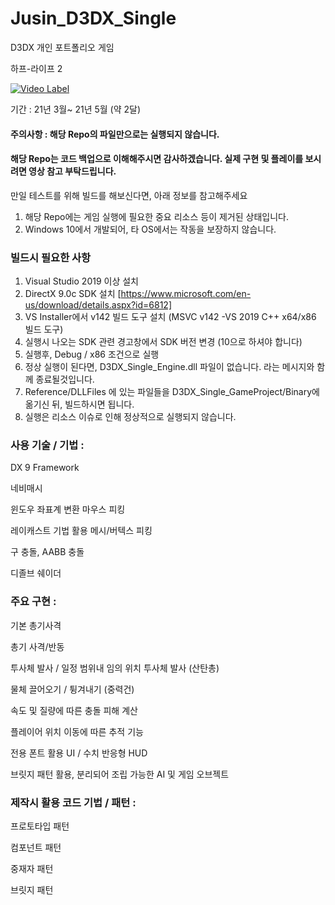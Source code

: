 # Jusin_D3DX_Single
D3DX 개인 포트폴리오 게임 

하프-라이프 2 


[![Video Label](http://img.youtube.com/vi/NMKtPObe68I/0.jpg)](https://youtu.be/NMKtPObe68I)



기간 : 21년 3월~ 21년 5월 (약 2달)

#### 주의사항 : 해당 Repo의 파일만으로는 실행되지 않습니다.
#### 해당 Repo는 코드 백업으로 이해해주시면 감사하겠습니다. 실제 구현 및 플레이를 보시려면 영상 참고 부탁드립니다.

만일 테스트를 위해 빌드를 해보신다면, 아래 정보를 참고해주세요
1. 해당 Repo에는 게임 실행에 필요한 중요 리소스 등이 제거된 상태입니다.
2. Windows 10에서 개발되어, 타 OS에서는 작동을 보장하지 않습니다.

### 빌드시 필요한 사항
1. Visual Studio 2019 이상 설치
2. DirectX 9.0c SDK 설치 [https://www.microsoft.com/en-us/download/details.aspx?id=6812]
3. VS Installer에서 v142 빌드 도구 설치 (MSVC v142 -VS 2019 C++ x64/x86 빌드 도구) 
4. 실행시 나오는 SDK 관련 경고창에서 SDK 버전 변경 (10으로 하셔야 합니다)
5. 실행후, Debug / x86 조건으로 실행
6. 정상 실행이 된다면, D3DX_Single_Engine.dll 파일이 없습니다. 라는 메시지와 함께 종료될것입니다.
7. Reference/DLLFiles 에 있는 파일들을 D3DX_Single_GameProject/Binary에 옮기신 뒤, 빌드하시면 됩니다.
8. 실행은 리소스 이슈로 인해 정상적으로 실행되지 않습니다.





### 사용 기술 / 기법 :

DX 9 Framework

네비매시

윈도우 좌표계 변환 마우스 피킹

레이캐스트 기법 활용 메시/버텍스 피킹

구 충돌, AABB 충돌

디졸브 쉐이더


### 주요 구현 :

기본 총기사격

총기 사격/반동

투사체 발사 / 일정 범위내 임의 위치 투사체 발사 (산탄총)

물체 끌어오기 / 튕겨내기 (중력건)

속도 및 질량에 따른 충돌 피해 계산

플레이어 위치 이동에 따른 추적 기능

전용 폰트 활용 UI / 수치 반응형 HUD

브릿지 패턴 활용, 분리되어 조립 가능한 AI 및 게임 오브젝트


### 제작시 활용 코드 기법 / 패턴 :

프로토타입 패턴

컴포넌트 패턴

중재자 패턴

브릿지 패턴
